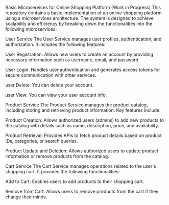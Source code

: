 Basic Microservices for Online Shopping Platform (Work in Progress)
This repository contains a basic implementation of an online shopping platform using a microservices architecture. The system is designed to achieve scalability and efficiency by breaking down the functionalities into the following microservices:

User Service
The User Service manages user profiles, authentication, and authorization. It includes the following features:

User Registration: Allows new users to create an account by providing necessary information such as username, email, and password.

User Login: Handles user authentication and generates access tokens for secure communication with other services.

user Delete: You can delete your account.

user View: You can view your user account info.

Product Service
The Product Service manages the product catalog, including storing and retrieving product information. Key features include:

Product Creation: Allows authorized users (admins) to add new products to the catalog with details such as name, description, price, and availability.

Product Retrieval: Provides APIs to fetch product details based on product IDs, categories, or search queries.

Product Update and Deletion: Allows authorized users to update product information or remove products from the catalog.

Cart Service
The Cart Service manages operations related to the user's shopping cart. It provides the following functionalities:

Add to Cart: Enables users to add products to their shopping cart.

Remove from Cart: Allows users to remove products from the cart if they change their minds.



